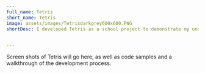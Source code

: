 ```yaml
---
full_name: Tetris
short_name: Tetris
image: assets/images/Tetrisdarkgrey600x600.PNG
shortDesc: I developed Tetris as a school project to demonstrate my understanding of C++


---
```


Screen shots of Tetris will go here, as well as code samples and a walkthrough of the development process.
